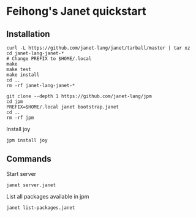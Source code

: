 # Feihong's Janet quickstart

## Installation

```
curl -L https://github.com/janet-lang/janet/tarball/master | tar xz
cd janet-lang-janet-*
# Change PREFIX to $HOME/.local
make
make test
make install
cd ..
rm -rf janet-lang-janet-*

git clone --depth 1 https://github.com/janet-lang/jpm
cd jpm
PREFIX=$HOME/.local janet bootstrap.janet
cd ..
rm -rf jpm
```

Install joy

    jpm install joy

## Commands

Start server

    janet server.janet

List all packages available in jpm

    janet list-packages.janet
